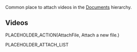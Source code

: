<slot name="Documents/LinkBox" />

Common place to attach videos in the [Documents](/src/documents/index.md) hierarchy.

## Videos

PLACEHOLDER_ACTION(AttachFile, Attach a new file.)

PLACEHOLDER_ATTACH_LIST
